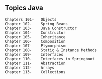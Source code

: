 
## Topics Java
	Chapters 101-	Objects
	Chapter 102-	Spring Beans
	Chapter 103-	Java Constructor
	Chapter 104-	Constructor
	Chapter 105-	Inheritance
	Chapter 106-	Composition
	Chapter 107-	Plymorphism
	Chapter 108-	Static & Instance Methods
	Chapter 109-	Interfaces
	Chapter 110-	Interfaces in Springboot
	Chapter 111-	Abstraction
	Chapter 112-	Arrays
	Chapter 113-	Collections
